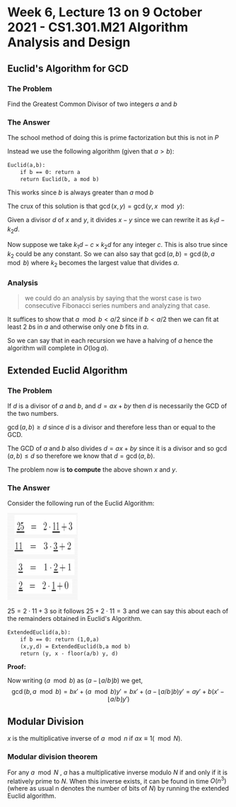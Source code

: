# Week 6, Lecture 13 on 9 October 2021 - CS1.301.M21 Algorithm Analysis and Design

## Euclid's Algorithm for GCD

### The Problem

Find the Greatest Common Divisor of two integers $a$ and $b$

### The Answer

The school method of doing this is prime factorization but this is not in $P$

Instead we use the following algorithm (given that $a>b$):

```
Euclid(a,b):
	if b == 0: return a
	return Euclid(b, a mod b)
```

This works since $b$ is always greater than $a ~ \text{mod}~ b$

The crux of this solution is that $\gcd(x,y) = \gcd(y, x \mod y)$:

Given a divisor $d$ of $x$ and $y$, it divides $x-y$ since we can rewrite it as $k_1 d - k_2 d$.

Now suppose we take $k_1 d - c \times k_2 d$ for any integer $c$. This is also true since $k_2$ could be any constant. So we can also say that $\gcd (a,b) = \gcd (b, a \mod b)$ where $k_2$ becomes the largest value that divides $a$.

### Analysis

> we could do an analysis by saying that the worst case is two consecutive Fibonacci  series numbers and analyzing that case.

It suffices to show that $a \mod b < a/2$ since if $b<a/2$ then we can fit at least 2 $b$s in $a$ and otherwise only one $b$ fits in $a$.

So we can say that in each recursion we have a halving of $a$ hence the algorithm will complete in $O(\log a)$.

## Extended Euclid Algorithm

### The Problem

If $d$ is a divisor of $a$ and $b$, and $d = ax + by$ then $d$ is necessarily the GCD of the two numbers. 

$\gcd(a,b) \geq d$ since $d$ is a divisor and therefore less than or equal to the GCD. 

The GCD of $a$ and $b$ also divides  $d = ax + by$ since it is a divisor and so $\gcd(a,b) \leq d$ so therefore we know that $d = \gcd(a,b)$.

The problem now is **to compute** the above shown $x$ and $y$.

### The Answer

Consider the following run of the Euclid Algorithm:

![image-20211012211618140](Assets/week6_lecture13_2021121006/image-20211012211618140.png)

$25 = 2 \cdot 11 + 3$ so it follows $25 + 2 \cdot 11 = 3$ and we can say this about each of the remainders obtained in Euclid's Algorithm.

```
ExtendedEuclid(a,b):
	if b == 0: return (1,0,a)
	(x,y,d) = ExtendedEuclid(b,a mod b)
	return (y, x - floor(a/b) y, d)
```



**Proof:**

Now writing $(a \mod b)$ as $(a - \lfloor a/b \rfloor b)$ we get, 
$$
\gcd(b, a \mod b) = b x' + (a \mod b) y' = b x' + (a - \lfloor a/b \rfloor b) y' = ay' + b(x' - \lfloor a/b \rfloor y')
$$

## Modular Division

$x$ is the multiplicative inverse of $a \mod n$ if  $ax \equiv 1 (\mod N)$.

### Modular division theorem

For any $a \mod N$ , $a$ has a multiplicative inverse modulo $N$ if and only if it is relatively prime to $N$. When this inverse exists, it can be found in time $O(n^3)$ (where as usual n denotes the number of bits of $N$) by running the extended Euclid algorithm.
